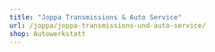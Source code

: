 ```yaml
---
title: "Joppa Transmissions & Auto Service"
url: /joppa/joppa-transmissions-und-auto-service/
shop: Autowerkstatt
---
```

